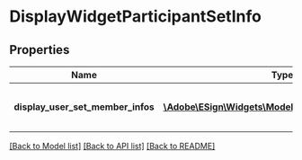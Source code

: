 # DisplayWidgetParticipantSetInfo

## Properties
Name | Type | Description | Notes
------------ | ------------- | ------------- | -------------
**display_user_set_member_infos** | [**\Adobe\ESign\Widgets\Model\DisplayParticipantInfo[]**](DisplayParticipantInfo.md) | Displays the info about user set | [optional] 

[[Back to Model list]](../README.md#documentation-for-models) [[Back to API list]](../README.md#documentation-for-api-endpoints) [[Back to README]](../README.md)


